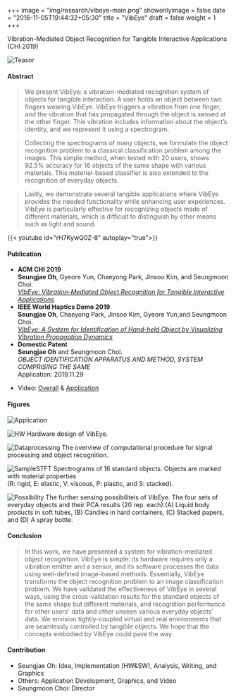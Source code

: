 +++
image = "img/research/vibeye-main.png"
showonlyimage = false
date = "2016-11-05T19:44:32+05:30"
title = "VibEye"
draft = false
weight = 1
+++

Vibration-Mediated Object Recognition for Tangible Interactive Applications<br>(CHI 2019)
<!--more-->

![Teasor][1]

#### Abstract
> We present VibEye: a vibration-mediated recognition system of objects for tangible interaction. A user holds an object between two fingers wearing VibEye. VibEye triggers a vibration from one finger, and the vibration that has propagated through the object is sensed at the other finger. This vibration includes information about the object’s identity, and we represent it using a spectrogram. 

> Collecting the spectrograms of many objects, we formulate the object recognition problem to a classical classification problem among the images. This simple method, when tested with 20 users, shows 92.5% accuracy for 16 objects of the same shape with various materials. This material-based classifier is also extended to the recognition of everyday objects. 

> Lastly, we demonstrate several tangible applications where VibEye provides the needed functionality while enhancing user experiences. VibEye is particularly effective for recognizing objects made of different materials, which is difficult to distinguish by other means such as light and sound.

<!-- {{< youtube id="zgzgOyxWXD8" autoplay="true">}} -->
{{< youtube id="rH7KywQ0Z-8" autoplay="true">}}

#### Publication
* **ACM CHI 2019**<br>**Seungjae Oh**, Gyeore Yun, Chaeyong Park, Jinsoo Kim, and Seungmoon Choi.<br>*[VibEye: Vibration-Mediated Object Recognition for Tangible Interactive Applications](https://doi.org/10.1145/3290605.3300906)*
* **IEEE World Haptics Demo 2019**<br>**Seungjae Oh**, Chaeyong Park, Jinsoo Kim, Gyeore Yun,and Seungmoon Choi.<br>*[VibEye: A System for Identification of Hand-held Object by Visualizing Vibration Propagation Dynamics](https://youtu.be/UFgp7A1IK7o?t=53)*
* **Domestic Patent**<br>**Seungjae Oh** and Seungmoon Choi. <br>*OBJECT IDENTIFICATION APPARATUS AND METHOD, SYSTEM COMPRISING THE SAME* <br>Application: 2019.11.29
<!-- * Link: [Full Paper](https://doi.org/10.1145/3290605.3300906) -->
* Video: [Overall](https://www.youtube.com/watch?v=yOi4Mv8VzTA) & [Application](https://www.youtube.com/watch?v=zgzgOyxWXD8&feature=youtu.be)

#### Figures
![Application][3]

![HW][4]
Hardware design of VibEye.

![Dataprocessing][2]
The overview of computational procedure for signal processing and object recognition.

![SampleSTFT][6]
Spectrograms of 16 standard objects. Objects are marked with material properties<br>(R: rigid, E: elastic, V: viscous, P: plastic, and S: stacked). 

![Possibility][5]
The further sensing possibiliteis of VibEye. The four sets of everyday objects and their PCA results (20 rep. each):(A) Liquid body products in soft tubes, (B) Candies in hard containers, (C) Stacked papers, and (D) A spray bottle.

#### Conclusion
>	In this work, we have presented a system for vibration-mediated object recognition. VibEye is simple: its hardware requires only a vibration emitter and a sensor, and its software processes the data using well-defined image-based methods. Essentially, VibEye transforms the object recognition problem to an image classification problem. We have validated the effectiveness of VibEye in several ways, using the cross-validation results for the standard objects of the same shape but different materials, and recognition performance for other users' data and other unseen various everyday objects' data. We envision tightly-coupled virtual and real environments that are seamlessly controlled by tangible objects. We hope that the concepts embodied by VibEye could pave the way.

#### Contribution
* Seungjae Oh: Idea, Implementation (HW&SW), Analysis, Writing, and Graphics
* Others: Application Development, Graphics, and Video 
* Seungmoon Choi: Director

[1]: /img/research/vibeye-teaser.png
[2]: /img/research/vibeye-dataprocessing.png
[3]: /img/research/vibeye-app.png
[4]: /img/research/vibeye-hw.png
[5]: /img/research/vibeye-possibility.png
[6]: /img/research/vibeye-stft.png